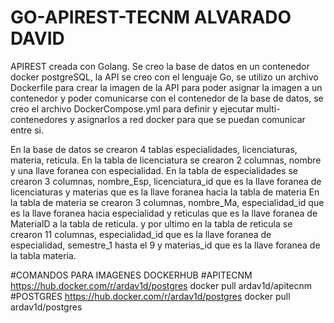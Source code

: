 # GO-APIREST-TECNM ALVARADO DAVID
APIREST creada con Golang.
Se creo la base de datos en un contenedor docker postgreSQL, la API se creo con el lenguaje Go, se utilizo un archivo Dockerfile para crear la imagen de la API para poder asignar la imagen a un contenedor y poder comunicarse con el contenedor de la base de datos, se creo el archivo DockerCompose.yml para definir y ejecutar multi-contenedores y asignarlos a red docker para que se puedan comunicar entre si. 

En la base de datos se crearon 4 tablas
especialidades, licenciaturas, materia, reticula. 
En la tabla de licenciatura se crearon 2 columnas, nombre y una llave foranea con especialidad.
En la tabla de especialidades se crearon 3 columnas, nombre_Esp, licenciatura_id que es la llave foranea de licenciaturas y materias que es la llave foranea hacia la tabla de materia
En la tabla de materia se crearon 3 columnas, nombre_Ma, especialidad_id que es la llave foranea hacia especialidad y reticulas que es la llave foranea de MateriaID a la tabla de reticula.
y por ultimo en la tabla de reticula se crearon 11 columnas, especialidad_id que es la llave foranea de especialidad, semestre_1 hasta el 9 y materias_id que es la llave foranea de la tabla materia.

#COMANDOS PARA IMAGENES DOCKERHUB 
#APITECNM https://hub.docker.com/r/ardav1d/postgres
docker pull ardav1d/apitecnm
#POSTGRES https://hub.docker.com/r/ardav1d/postgres
docker pull ardav1d/postgres
